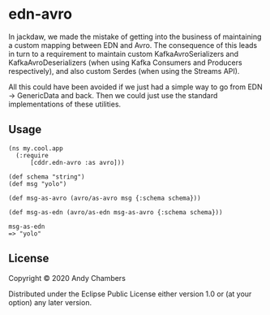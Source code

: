 # edn-avro

In jackdaw, we made the mistake of getting into the business of
maintaining a custom mapping between EDN and Avro. The consequence
of this leads in turn to a requirement to maintain custom
KafkaAvroSerializers and KafkaAvroDeserializers (when using
Kafka Consumers and Producers respectively), and also custom Serdes
(when using the Streams API).

All this could have been avoided if we just had a simple way to go
from EDN -> GenericData and back. Then we could just use the
standard implementations of these utilities.

## Usage

```
(ns my.cool.app
  (:require
	  [cddr.edn-avro :as avro]))

(def schema "string")
(def msg "yolo")

(def msg-as-avro (avro/as-avro msg {:schema schema}))

(def msg-as-edn (avro/as-edn msg-as-avro {:schema schema}))

msg-as-edn
=> "yolo"

```

## License

Copyright © 2020 Andy Chambers

Distributed under the Eclipse Public License either version 1.0 or (at
your option) any later version.
